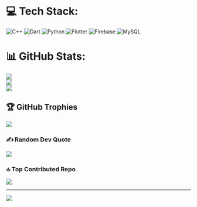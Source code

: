 
# 💻 Tech Stack:
![C++](https://img.shields.io/badge/c++-%2300599C.svg?style=for-the-badge&logo=c%2B%2B&logoColor=white) ![Dart](https://img.shields.io/badge/dart-%230175C2.svg?style=for-the-badge&logo=dart&logoColor=white) ![Python](https://img.shields.io/badge/python-3670A0?style=for-the-badge&logo=python&logoColor=ffdd54) ![Flutter](https://img.shields.io/badge/Flutter-%2302569B.svg?style=for-the-badge&logo=Flutter&logoColor=white) ![Firebase](https://img.shields.io/badge/firebase-a08021?style=for-the-badge&logo=firebase&logoColor=ffcd34) ![MySQL](https://img.shields.io/badge/mysql-4479A1.svg?style=for-the-badge&logo=mysql&logoColor=white)
# 📊 GitHub Stats:
![](https://github-readme-stats.vercel.app/api?username=Piyushbhatt7&theme=dark&hide_border=false&include_all_commits=false&count_private=false)<br/>
![](https://github-readme-streak-stats.herokuapp.com/?user=Piyushbhatt7&theme=dark&hide_border=false)<br/>
![](https://github-readme-stats.vercel.app/api/top-langs/?username=Piyushbhatt7&theme=dark&hide_border=false&include_all_commits=false&count_private=false&layout=compact)

## 🏆 GitHub Trophies
![](https://github-profile-trophy.vercel.app/?username=Piyushbhatt7&theme=radical&no-frame=false&no-bg=true&margin-w=4)

### ✍️ Random Dev Quote
![](https://quotes-github-readme.vercel.app/api?type=horizontal&theme=dark)

### 🔝 Top Contributed Repo
![](https://github-contributor-stats.vercel.app/api?username=Piyushbhatt7&limit=5&theme=dark&combine_all_yearly_contributions=true)

---
[![](https://visitcount.itsvg.in/api?id=Piyushbhatt7&icon=9&color=1)](https://visitcount.itsvg.in)

<!-- Proudly created with GPRM ( https://gprm.itsvg.in ) -->
